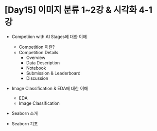# [Day15] 이미지 분류 1~2강 & 시각화 4-1강

* Competiion with AI Stages에 대한 이해
  * Competition 이란?
  * Competition Details
    * Overview
    * Data Description
    * Notebook
    * Submission & Leaderboard
    * Discussion

* Image Classification & EDA에 대한 이해
  * EDA
  * Image Classification
    
* Seaborn 소개

* Seaborn 기초







  





